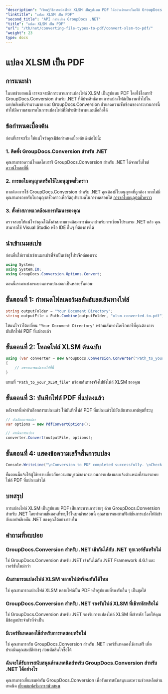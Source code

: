 ```yaml
---
"description": "เรียนรู้วิธีการแปลงไฟล์ XLSM เป็นรูปแบบ PDF ได้อย่างง่ายดายโดยใช้ GroupDocs.Conversion สำหรับ .NET มีคู่มือทีละขั้นตอนรวมอยู่ด้วย"
"linktitle": "แปลง XLSM เป็น PDF"
"second_title": "API การแปลง GroupDocs .NET"
"title": "แปลง XLSM เป็น PDF"
"url": "/th/net/converting-file-types-to-pdf/convert-xlsm-to-pdf/"
"weight": 23
type: docs
---
```

# แปลง XLSM เป็น PDF

## การแนะนำ
ในบทช่วยสอนนี้ เราจะเจาะลึกกระบวนการแปลงไฟล์ XLSM เป็นรูปแบบ PDF โดยใช้ไลบรารี GroupDocs.Conversion สำหรับ .NET ที่มีประสิทธิภาพ การแปลงไฟล์เป็นงานทั่วไปในแอปพลิเคชันจำนวนมาก และ GroupDocs.Conversion ช่วยลดความซับซ้อนของกระบวนการนี้ ทำให้มีความสามารถในการแปลงไฟล์ที่มีประสิทธิภาพและเชื่อถือได้
## ข้อกำหนดเบื้องต้น
ก่อนที่เราจะเริ่ม ให้แน่ใจว่าคุณมีข้อกำหนดเบื้องต้นดังต่อไปนี้:
### 1. ติดตั้ง GroupDocs.Conversion สำหรับ .NET
คุณสามารถดาวน์โหลดไลบรารี GroupDocs.Conversion สำหรับ .NET ได้จากเว็บไซต์ [ดาวน์โหลดที่นี่](https://releases.groupdocs.com/conversion/net/)
### 2. การขอใบอนุญาตหรือใช้ใบอนุญาตชั่วคราว
หากต้องการใช้ GroupDocs.Conversion สำหรับ .NET คุณต้องมีใบอนุญาตที่ถูกต้อง หากไม่มี คุณสามารถขอรับใบอนุญาตชั่วคราวเพื่อวัตถุประสงค์ในการทดสอบได้ [การขอใบอนุญาตชั่วคราว](https://purchase.groupdocs.com/temporary-license/)
### 3. ตั้งค่าสภาพแวดล้อมการพัฒนาของคุณ
ตรวจสอบให้แน่ใจว่าคุณได้ตั้งค่าสภาพแวดล้อมการพัฒนาสำหรับการเขียนโปรแกรม .NET แล้ว คุณสามารถใช้ Visual Studio หรือ IDE อื่นๆ ที่ต้องการได้

## นำเข้าเนมสเปซ
ก่อนอื่นให้เรานำเข้าเนมสเปซที่จำเป็นเข้าสู่โปรเจ็กต์ของเรา:
```csharp
using System;
using System.IO;
using GroupDocs.Conversion.Options.Convert;
```

ตอนนี้เรามาแบ่งกระบวนการแปลงออกเป็นหลายขั้นตอน:
## ขั้นตอนที่ 1: กำหนดโฟลเดอร์ผลลัพธ์และเส้นทางไฟล์
```csharp
string outputFolder = "Your Document Directory";
string outputFile = Path.Combine(outputFolder, "xlsm-converted-to.pdf");
```
ให้แน่ใจว่าได้เปลี่ยน `"Your Document Directory"` พร้อมเส้นทางไดเร็กทอรีที่คุณต้องการบันทึกไฟล์ PDF ที่แปลงแล้ว
## ขั้นตอนที่ 2: โหลดไฟล์ XLSM ต้นฉบับ
```csharp
using (var converter = new GroupDocs.Conversion.Converter("Path_to_your_XLSM_file"))
{
	// ตรรกะการแปลงจะไปที่นี่
}
```
แทนที่ `"Path_to_your_XLSM_file"` พร้อมเส้นทางจริงไปยังไฟล์ XLSM ของคุณ
## ขั้นตอนที่ 3: บันทึกไฟล์ PDF ที่แปลงแล้ว
หลังจากตั้งค่าตัวเลือกการแปลงแล้ว ให้บันทึกไฟล์ PDF ที่แปลงแล้วไปยังเส้นทางเอาต์พุตที่ระบุ
```csharp
// ตัวเลือกการแปลง
var options = new PdfConvertOptions();

// ดำเนินการแปลง
converter.Convert(outputFile, options);
```
## ขั้นตอนที่ 4: แสดงข้อความเสร็จสิ้นการแปลง
```csharp
Console.WriteLine("\nConversion to PDF completed successfully. \nCheck output in {0}", outputFolder);
```
ขั้นตอนนี้แจ้งให้ผู้ใช้ทราบเกี่ยวกับความสมบูรณ์ของกระบวนการแปลงและแจ้งตำแหน่งที่สามารถพบไฟล์ PDF ที่แปลงแล้วได้

## บทสรุป
การแปลงไฟล์ XLSM เป็นรูปแบบ PDF เป็นกระบวนการง่ายๆ ด้วย GroupDocs.Conversion สำหรับ .NET โดยทำตามขั้นตอนที่ระบุไว้ในบทช่วยสอนนี้ คุณสามารถผสานฟังก์ชันการแปลงไฟล์เข้ากับแอปพลิเคชัน .NET ของคุณได้อย่างราบรื่น
## คำถามที่พบบ่อย
### GroupDocs.Conversion สำหรับ .NET เข้ากันได้กับ .NET ทุกเวอร์ชันหรือไม่
ใช่ GroupDocs.Conversion สำหรับ .NET เข้ากันได้กับ .NET Framework 4.6.1 และเวอร์ชันใหม่กว่า
### ฉันสามารถแปลงไฟล์ XLSM หลายไฟล์พร้อมกันได้ไหม
ใช่ คุณสามารถแปลงไฟล์ XLSM หลายไฟล์เป็น PDF หรือรูปแบบที่รองรับอื่น ๆ เป็นชุดได้
### GroupDocs.Conversion สำหรับ .NET รองรับไฟล์ XLSM ที่เข้ารหัสหรือไม่
ใช่ GroupDocs.Conversion สำหรับ .NET รองรับการแปลงไฟล์ XLSM ที่เข้ารหัส โดยให้คุณมีข้อมูลประจำตัวที่จำเป็น
### มีเวอร์ชันทดลองใช้สำหรับการทดสอบหรือไม่
ใช่ คุณสามารถรับ GroupDocs.Conversion สำหรับ .NET เวอร์ชันทดลองใช้งานฟรี เพื่อประเมินคุณสมบัติต่างๆ ก่อนตัดสินใจซื้อได้
### ฉันจะได้รับการสนับสนุนด้านเทคนิคสำหรับ GroupDocs.Conversion สำหรับ .NET ได้อย่างไร
คุณสามารถเยี่ยมชมฟอรัม GroupDocs.Conversion เพื่อรับการสนับสนุนและความช่วยเหลือด้านเทคนิค [เยี่ยมชมฟอรั่มการสนับสนุน](https://forum.groupdocs.com/c/conversion/11)